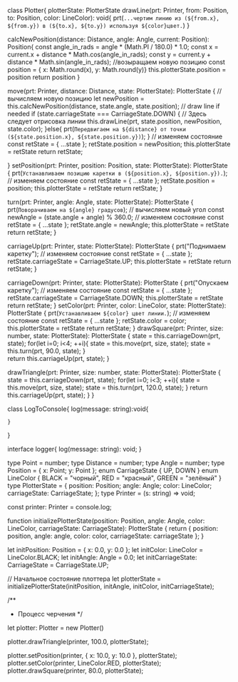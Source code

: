 class Plotter{
    plotterState: PlotterState
drawLine(prt: Printer, from: Position, to: Position, color: LineColor): void{
    prt(`...чертим линию из (${from.x}, ${from.y}) в (${to.x}, ${to.y}) используя ${color}цвет.`)
}

calcNewPosition(distance: Distance, angle: Angle, current: Position): Position{
    const angle_in_rads = angle * (Math.PI / 180.0) * 1.0;
    const x = current.x + distance * Math.cos(angle_in_rads);
    const y = current.y + distance * Math.sin(angle_in_rads);
    //возыращаем новую позицию
    const position = { x: Math.round(x), y: Math.round(y)}
    this.plotterState.position = position
    return position
}

 move(prt: Printer, distance: Distance, state: PlotterState): PlotterState {
  // вычисляем новую позицию
  let newPosition = this.calcNewPosition(distance, state.angle, state.position);
  // draw line if needed
  if (state.carriageState === CarriageState.DOWN) {
    // Здесь следует отрисовка линии
    this.drawLine(prt, state.position, newPosition, state.color);
  }else{
    prt(`Передвигаем на ${distance} от точки (${state.position.x}, ${state.position.y})`);
  }
  // изменяем состояние
  const retState = { ...state };
  retState.position = newPosition;
  this.plotterState = retState
  return retState;

}
 setPosition(prt: Printer, position: Position, state: PlotterState): PlotterState {
  prt(`Устанавливаем позицию каретки в (${position.x}, ${position.y}).`);
  // изменяем состояние
  const retState = { ...state };
  retState.position = position;
    this.plotterState = retState
  return retState;
}

turn(prt: Printer, angle: Angle, state: PlotterState): PlotterState {
  prt(`Поворачиваем на ${angle} градусов`);
  // вычисляем новый угол
  const newAngle = (state.angle + angle) % 360.0;
  // изменяем состояние
  const retState = { ...state };
  retState.angle = newAngle;
  this.plotterState = retState
  return retState;
}

 carriageUp(prt: Printer, state: PlotterState): PlotterState {
  prt("Поднимаем каретку");
  // изменяем состояние
  const retState = { ...state };
  retState.carriageState = CarriageState.UP;
  this.plotterState = retState
  return retState;
}

carriageDown(prt: Printer, state: PlotterState): PlotterState {
  prt("Опускаем каретку");
  // изменяем состояние
  const retState = { ...state };
  retState.carriageState = CarriageState.DOWN;
    this.plotterState = retState
  return retState;
}
setColor(prt: Printer, color: LineColor, state: PlotterState): PlotterState {
  prt(`Устанавливаем ${color} цвет линии.`);
  // изменяем состояние
  const retState = { ...state };
  retState.color = color;
   this.plotterState = retState
  return retState;
}
 drawSquare(prt: Printer, size: number, state: PlotterState): PlotterState {
  state = this.carriageDown(prt, state);
  for(let i=0; i<4; ++i){
    state = this.move(prt, size, state);
    state = this.turn(prt, 90.0, state);
  }  
  return this.carriageUp(prt, state);
}


 drawTriangle(prt: Printer, size: number, state: PlotterState): PlotterState {
  state = this.carriageDown(prt, state);
  for(let i=0; i<3; ++i){
    state = this.move(prt, size, state);
    state = this.turn(prt, 120.0, state);
  }
  return this.carriageUp(prt, state);
}
}


class LogToConsole{
    log(message: string):void{

    }
}

interface logger{
    log(message: string): void;
}

type Point = number;
type Distance = number;
type Angle = number;
type Position = { x: Point; y: Point };
enum CarriageState {
  UP,
  DOWN
}
enum LineColor {
  BLACK = "чорный",
  RED = "красный",
  GREEN = "зелёный"
}
type PlotterState = {
  position: Position;
  angle: Angle;
  color: LineColor;
  carriageState: CarriageState;
};
type Printer = (s: string) => void;

const printer: Printer = console.log;

function initializePlotterState(position: Position, angle: Angle, color: LineColor, carriageState: CarriageState): PlotterState {
  return {
    position: position,
    angle: angle,
    color: color,
    carriageState: carriageState
  };
}

let initPosition: Position = { x: 0.0, y: 0.0 };
let initColor: LineColor = LineColor.BLACK;
let initAngle: Angle = 0.0;
let initCarriageState: CarriageState = CarriageState.UP;

// Начальное состояние плоттера
let plotterState = initializePlotterState(initPosition, initAngle, initColor, initCarriageState);

/**
 * Процесс черчения
 */

let plotter: Plotter = new Plotter()

plotter.drawTriangle(printer, 100.0, plotterState);

plotter.setPosition(printer, { x: 10.0, y: 10.0 }, plotterState);
plotter.setColor(printer, LineColor.RED, plotterState);
plotter.drawSquare(printer, 80.0, plotterState);

